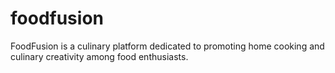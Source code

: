 # foodfusion
 FoodFusion is a culinary platform dedicated to promoting home cooking and culinary creativity among food enthusiasts. 
